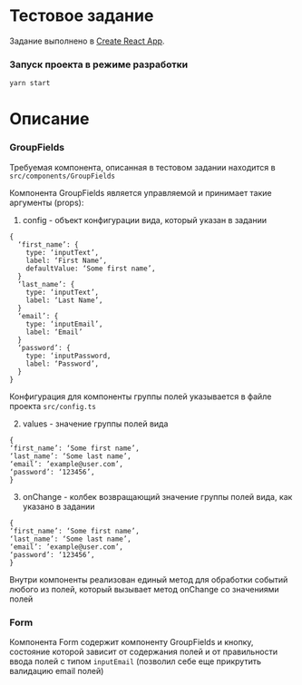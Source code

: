 # Тестовое задание

Задание выполнено в [Create React App](https://github.com/facebook/create-react-app).

### Запуск проекта в режиме разработки

`yarn start`

# Описание

### GroupFields

Требуемая компонента, описанная в тестовом задании находится в `src/components/GroupFields`

Компонента GroupFields является управляемой и принимает такие аргументы (props):

1. config - объект конфигурации вида, который указан в задании

```angular2html
{
  ‘first_name’: {
    type: ‘inputText’,
    label: ‘First Name’,
    defaultValue: ‘Some first name’,
  }
  ‘last_name’: {
    type: ‘inputText’,
    label: ‘Last Name’,
  }
  ‘email’: {
    type: ‘inputEmail’, 
    label: ‘Email’
  }
  ‘password’: {
    type: ‘inputPassword,
    label: ‘Password’,
  }
}
```

Конфигурация для компоненты группы полей указывается в файле проекта `src/config.ts`

2. values - значение группы полей вида

```angular2html
{
‘first_name’: ‘Some first name’,
‘last_name’: ‘Some last name’,
‘email’: ’example@user.com’,
‘password’: ‘123456’,
}
```

3. onChange - колбек возвращающий значение группы полей вида, как указано в задании

```angular2html
{
‘first_name’: ‘Some first name’,
‘last_name’: ‘Some last name’,
‘email’: ’example@user.com’,
‘password’: ‘123456’,
}
```

Внутри компоненты реализован единый метод для обработки событий любого из полей, который вызывает метод onChange со
значениями полей

### Form

Компонента Form содержит компоненту GroupFields и кнопку, состояние которой зависит от содержания полей и от
правильности ввода полей с типом `inputEmail` (позволил себе еще прикрутить валидацию email полей)
